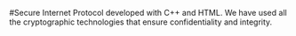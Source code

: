 #Secure Internet Protocol developed with C++ and HTML. We have used all the cryptographic technologies that ensure confidentiality and integrity.